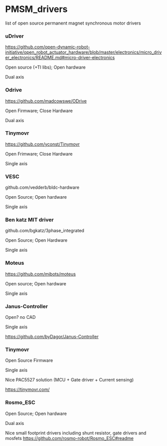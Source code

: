 # PMSM_drivers

list of open source permanent magnet synchronous motor drivers

### uDriver
https://github.com/open-dynamic-robot-initiative/open_robot_actuator_hardware/blob/master/electronics/micro_driver_electronics/README.md#micro-driver-electronics

Open source (+TI libs); Open hardware

Dual axis

### Odrive
https://github.com/madcowswe/ODrive

Open Firmware; Close Hardware

Dual axis

### Tinymovr
https://github.com/yconst/Tinymovr 

Open Frimware; Close Hardware

Single axis

### VESC
github.com/vedderb/bldc-hardware

Open Source; Open hardware

Single axis

### Ben katz MIT driver
github.com/bgkatz/3phase_integrated

Open Source; Open Hardware

Single axis

### Moteus
https://github.com/mjbots/moteus

Open source; Open hardware

Single axis


### Janus-Controller
Open? no CAD

Single axis

https://github.com/byDagor/Janus-Controller

### Tinymovr
Open Source Firmware

Single axis

Nice PAC5527 solution (MCU + Gate driver + Current sensing)

https://tinymovr.com/

### Rosmo_ESC
Open Source; Open hardware

Dual axis

Nice small footprint drivers including shunt resistor, gate drivers and mosfets
https://github.com/rosmo-robot/Rosmo_ESC#readme

